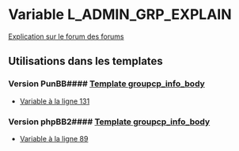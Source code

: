 # Variable L_ADMIN_GRP_EXPLAIN
[Explication sur le forum des forums](http://forum.forumactif.com/t294113-listing-des-variables#L_ADMIN_GRP_EXPLAIN)
## Utilisations dans les templates
### Version PunBB#### [Template groupcp_info_body](punbb/groupcp_info_body.md)
* [Variable à la ligne 131](../punbb/groupcp_info_body.tpl#L131)
### Version phpBB2#### [Template groupcp_info_body](subsilver/groupcp_info_body.md)
* [Variable à la ligne 89](../subsilver/groupcp_info_body.tpl#L89)